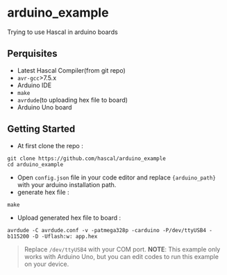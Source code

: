 # arduino_example
Trying to use Hascal in arduino boards

## Perquisites
- Latest Hascal Compiler(from git repo)
- `avr-gcc`>7.5.x
- Arduino IDE
- `make`
- `avrdude`(to uploading hex file to board)
- Arduino Uno board

## Getting Started
- At first clone the repo :
```
git clone https://github.com/hascal/arduino_example
cd arduino_example
```
- Open `config.json` file in your code editor and replace `{arduino_path}` with your arduino installation path.
- generate hex file :
```
make
```
- Upload generated hex file to board :
```
avrdude -C avrdude.conf -v -patmega328p -carduino -P/dev/ttyUSB4 -b115200 -D -Uflash:w: app.hex 
```
> Replace `/dev/ttyUSB4` with your COM port.
**NOTE**: This example only works with Arduino Uno, but you can edit codes to run this example on your device.
